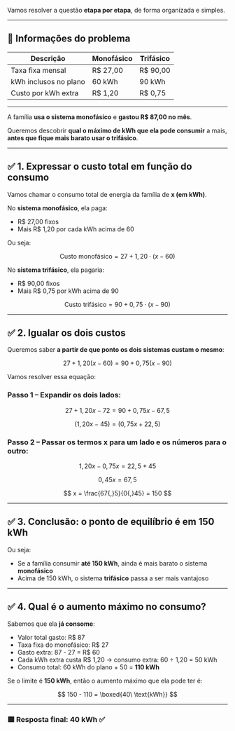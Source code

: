 Vamos resolver a questão **etapa por etapa**, de forma organizada e simples.

---

## 📌 **Informações do problema**

| Descrição             | Monofásico | Trifásico |
| --------------------- | ---------- | --------- |
| Taxa fixa mensal      | R\$ 27,00  | R\$ 90,00 |
| kWh inclusos no plano | 60 kWh     | 90 kWh    |
| Custo por kWh extra   | R\$ 1,20   | R\$ 0,75  |

---

A família **usa o sistema monofásico** e **gastou R\$ 87,00 no mês**.

Queremos descobrir **qual o máximo de kWh que ela pode consumir** a mais, **antes que fique mais barato usar o trifásico**.

---

## ✅ **1. Expressar o custo total em função do consumo**

Vamos chamar o consumo total de energia da família de **x (em kWh)**.

No **sistema monofásico**, ela paga:

* R\$ 27,00 fixos
* Mais R\$ 1,20 por cada kWh acima de 60

Ou seja:

$$
\text{Custo monofásico} = 27 + 1{,}20 \cdot (x - 60)
$$

No **sistema trifásico**, ela pagaria:

* R\$ 90,00 fixos
* Mais R\$ 0,75 por kWh acima de 90

$$
\text{Custo trifásico} = 90 + 0{,}75 \cdot (x - 90)
$$

---

## ✅ **2. Igualar os dois custos**

Queremos saber **a partir de que ponto os dois sistemas custam o mesmo**:

$$
27 + 1{,}20(x - 60) = 90 + 0{,}75(x - 90)
$$

Vamos resolver essa equação:

### Passo 1 – Expandir os dois lados:

$$
27 + 1{,}20x - 72 = 90 + 0{,}75x - 67{,}5
$$

$$
(1{,}20x - 45) = (0{,}75x + 22{,}5)
$$

### Passo 2 – Passar os termos x para um lado e os números para o outro:

$$
1{,}20x - 0{,}75x = 22{,}5 + 45
$$

$$
0{,}45x = 67{,}5
$$

$$
x = \frac{67{,}5}{0{,}45} = 150
$$

---

## ✅ **3. Conclusão: o ponto de equilíbrio é em 150 kWh**

Ou seja:

* Se a família consumir **até 150 kWh**, ainda é mais barato o sistema **monofásico**
* Acima de 150 kWh, o sistema **trifásico** passa a ser mais vantajoso

---

## ✅ **4. Qual é o aumento máximo no consumo?**

Sabemos que ela **já consome**:

* Valor total gasto: R\$ 87
* Taxa fixa do monofásico: R\$ 27
* Gasto extra: 87 - 27 = R\$ 60
* Cada kWh extra custa R\$ 1,20 → consumo extra: 60 ÷ 1,20 = 50 kWh
* Consumo total: 60 kWh do plano + 50 = **110 kWh**

Se o limite é **150 kWh**, então o aumento máximo que ela pode ter é:

$$
150 - 110 = \boxed{40\ \text{kWh}}
$$

---

### 🟩 **Resposta final: 40 kWh** ✅
